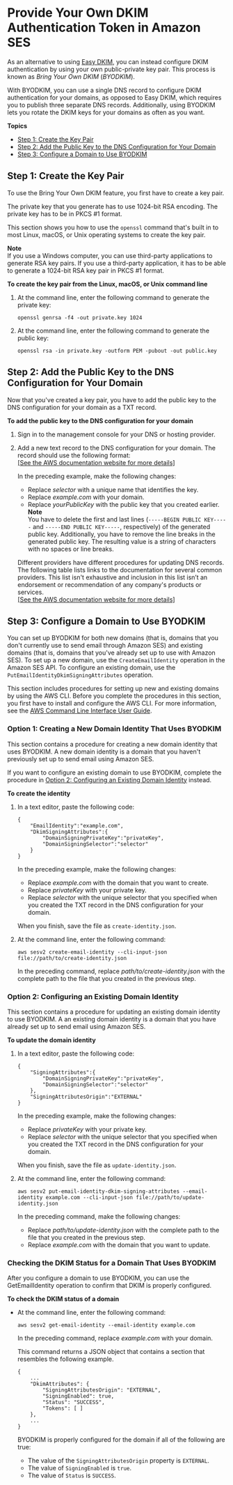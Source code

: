 # Provide Your Own DKIM Authentication Token in Amazon SES<a name="send-email-authentication-dkim-bring-your-own"></a>

As an alternative to using [Easy DKIM](send-email-authentication-dkim-easy.md), you can instead configure DKIM authentication by using your own public\-private key pair\. This process is known as *Bring Your Own DKIM* \(*BYODKIM*\)\.

With BYODKIM, you can use a single DNS record to configure DKIM authentication for your domains, as opposed to Easy DKIM, which requires you to publish three separate DNS records\. Additionally, using BYODKIM lets you rotate the DKIM keys for your domains as often as you want\.

**Topics**
+ [Step 1: Create the Key Pair](#send-email-authentication-dkim-bring-your-own-create-key-pair)
+ [Step 2: Add the Public Key to the DNS Configuration for Your Domain](#send-email-authentication-dkim-bring-your-own-update-dns)
+ [Step 3: Configure a Domain to Use BYODKIM](#send-email-authentication-dkim-bring-your-own-configure-identity)

## Step 1: Create the Key Pair<a name="send-email-authentication-dkim-bring-your-own-create-key-pair"></a>

To use the Bring Your Own DKIM feature, you first have to create a key pair\.

The private key that you generate has to use 1024\-bit RSA encoding\. The private key has to be in PKCS \#1 format\. 

This section shows you how to use the `openssl` command that's built in to most Linux, macOS, or Unix operating systems to create the key pair\.

**Note**  
If you use a Windows computer, you can use third\-party applications to generate RSA key pairs\. If you use a third\-party application, it has to be able to generate a 1024\-bit RSA key pair in PKCS \#1 format\.

**To create the key pair from the Linux, macOS, or Unix command line**

1. At the command line, enter the following command to generate the private key:

   ```
   openssl genrsa -f4 -out private.key 1024
   ```

1. At the command line, enter the following command to generate the public key:

   ```
   openssl rsa -in private.key -outform PEM -pubout -out public.key
   ```

## Step 2: Add the Public Key to the DNS Configuration for Your Domain<a name="send-email-authentication-dkim-bring-your-own-update-dns"></a>

Now that you've created a key pair, you have to add the public key to the DNS configuration for your domain as a TXT record\.

**To add the public key to the DNS configuration for your domain**

1. Sign in to the management console for your DNS or hosting provider\.

1. Add a new text record to the DNS configuration for your domain\. The record should use the following format:    
[\[See the AWS documentation website for more details\]](http://docs.aws.amazon.com/ses/latest/DeveloperGuide/send-email-authentication-dkim-bring-your-own.html)

   In the preceding example, make the following changes:
   + Replace *selector* with a unique name that identifies the key\.
   + Replace *example\.com* with your domain\.
   + Replace *yourPublicKey* with the public key that you created earlier\.
**Note**  
You have to delete the first and last lines \(`-----BEGIN PUBLIC KEY-----` and `-----END PUBLIC KEY-----`, respectively\) of the generated public key\. Additionally, you have to remove the line breaks in the generated public key\. The resulting value is a string of characters with no spaces or line breaks\.

   Different providers have different procedures for updating DNS records\. The following table lists links to the documentation for several common providers\. This list isn't exhaustive and inclusion in this list isn’t an endorsement or recommendation of any company's products or services\.    
[\[See the AWS documentation website for more details\]](http://docs.aws.amazon.com/ses/latest/DeveloperGuide/send-email-authentication-dkim-bring-your-own.html)

## Step 3: Configure a Domain to Use BYODKIM<a name="send-email-authentication-dkim-bring-your-own-configure-identity"></a>

You can set up BYODKIM for both new domains \(that is, domains that you don't currently use to send email through Amazon SES\) and existing domains \(that is, domains that you've already set up to use with Amazon SES\)\. To set up a new domain, use the `CreateEmailIdentity` operation in the Amazon SES API\. To configure an existing domain, use the `PutEmailIdentityDkimSigningAttributes` operation\.

This section includes procedures for setting up new and existing domains by using the AWS CLI\. Before you complete the procedures in this section, you first have to install and configure the AWS CLI\. For more information, see the [AWS Command Line Interface User Guide](https://docs.aws.amazon.com/cli/latest/userguide/)\.

### Option 1: Creating a New Domain Identity That Uses BYODKIM<a name="send-email-authentication-dkim-bring-your-own-configure-identity-new-domain"></a>

This section contains a procedure for creating a new domain identity that uses BYODKIM\. A new domain identity is a domain that you haven't previously set up to send email using Amazon SES\.

If you want to configure an existing domain to use BYODKIM, complete the procedure in [Option 2: Configuring an Existing Domain Identity](#send-email-authentication-dkim-bring-your-own-configure-identity-existing-domain) instead\.

**To create the identity**

1. In a text editor, paste the following code:

   ```
   {
       "EmailIdentity":"example.com",
       "DkimSigningAttributes":{
           "DomainSigningPrivateKey":"privateKey",
           "DomainSigningSelector":"selector"
       }
   }
   ```

   In the preceding example, make the following changes:
   + Replace *example\.com* with the domain that you want to create\.
   + Replace *privateKey* with your private key\.
   + Replace *selector* with the unique selector that you specified when you created the TXT record in the DNS configuration for your domain\.

   When you finish, save the file as `create-identity.json`\.

1. At the command line, enter the following command:

   ```
   aws sesv2 create-email-identity --cli-input-json file://path/to/create-identity.json
   ```

   In the preceding command, replace *path/to/create\-identity\.json* with the complete path to the file that you created in the previous step\.

### Option 2: Configuring an Existing Domain Identity<a name="send-email-authentication-dkim-bring-your-own-configure-identity-existing-domain"></a>

This section contains a procedure for updating an existing domain identity to use BYODKIM\. A an existing domain identity is a domain that you have already set up to send email using Amazon SES\.

**To update the domain identity**

1. In a text editor, paste the following code:

   ```
   {
       "SigningAttributes":{
           "DomainSigningPrivateKey":"privateKey",
           "DomainSigningSelector":"selector"
       },
       "SigningAttributesOrigin":"EXTERNAL"
   }
   ```

   In the preceding example, make the following changes:
   + Replace *privateKey* with your private key\.
   + Replace *selector* with the unique selector that you specified when you created the TXT record in the DNS configuration for your domain\.

   When you finish, save the file as `update-identity.json`\.

1. At the command line, enter the following command:

   ```
   aws sesv2 put-email-identity-dkim-signing-attributes --email-identity example.com --cli-input-json file://path/to/update-identity.json
   ```

   In the preceding command, make the following changes:
   + Replace *path/to/update\-identity\.json* with the complete path to the file that you created in the previous step\.
   + Replace *example\.com* with the domain that you want to update\.

### Checking the DKIM Status for a Domain That Uses BYODKIM<a name="send-email-authentication-dkim-bring-your-own-configure-identity-check"></a>

After you configure a domain to use BYODKIM, you can use the GetEmailIdentity operation to confirm that DKIM is properly configured\.

**To check the DKIM status of a domain**
+ At the command line, enter the following command:

  ```
  aws sesv2 get-email-identity --email-identity example.com
  ```

  In the preceding command, replace *example\.com* with your domain\.

  This command returns a JSON object that contains a section that resembles the following example\.

  ```
  {
      ...
      "DkimAttributes": { 
          "SigningAttributesOrigin": "EXTERNAL",
          "SigningEnabled": true,
          "Status": "SUCCESS",
          "Tokens": [ ]
      },
      ...
  }
  ```

  BYODKIM is properly configured for the domain if all of the following are true:
  + The value of the `SigningAttributesOrigin` property is `EXTERNAL`\.
  + The value of `SigningEnabled` is `true`\.
  + The value of `Status` is `SUCCESS`\.